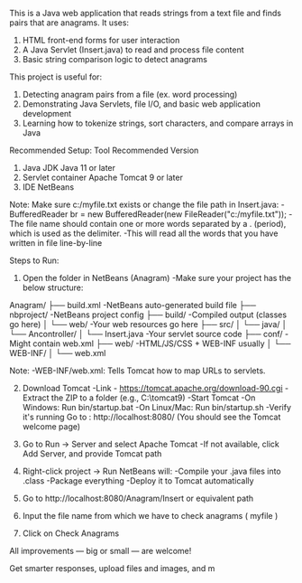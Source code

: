 This is a Java web application that reads strings from a text file and finds pairs that are anagrams. It uses:
1) HTML front-end forms for user interaction
2) A Java Servlet (Insert.java) to read and process file content
3) Basic string comparison logic to detect anagrams

This project is useful for:
1) Detecting anagram pairs from a file (ex. word processing)
2) Demonstrating Java Servlets, file I/O, and basic web application development
3) Learning how to tokenize strings, sort characters, and compare arrays in Java

Recommended Setup:
   Tool	                          Recommended Version
1) Java JDK	                       Java 11 or later
2) Servlet container	              Apache Tomcat 9 or later
3) IDE                             NetBeans

Note:
    Make sure c:/myfile.txt exists or change the file path in Insert.java:
   -BufferedReader br = new BufferedReader(new FileReader("c:/myfile.txt"));
   -The file name should contain one or more words separated by a . (period), which is used as the delimiter.
   -This will read all the words that you have written in file line-by-line

Steps to Run:
1) Open the folder in NetBeans (Anagram\)
   -Make sure your project has the below structure:
   
Anagram/
├── build.xml                    -NetBeans auto-generated build file
├── nbproject/                   -NetBeans project config
├── build/                       -Compiled output (classes go here)
│   └── web/                     -Your web resources go here
├── src/
│   └── java/
│       └── Ancontroller/
│           └── Insert.java      -Your servlet source code
├── conf/                        -Might contain web.xml
├── web/                         -HTML/JS/CSS + WEB-INF usually
│   └── WEB-INF/
│       └── web.xml   

Note: 
    -WEB-INF/web.xml: Tells Tomcat how to map URLs to servlets.

2) Download Tomcat
   -Link - https://tomcat.apache.org/download-90.cgi
   -Extract the ZIP to a folder (e.g., C:\tomcat9)
   -Start Tomcat
   -On Windows:
      Run bin/startup.bat
   -On Linux/Mac:
      Run bin/startup.sh
   -Verify it's running
      Go to : http://localhost:8080/ (You should see the Tomcat welcome page)

3) Go to Run → Server and select Apache Tomcat
   -If not available, click Add Server, and provide Tomcat path

4) Right-click project → Run
   NetBeans will:
   -Compile your .java files into .class
   -Package everything
   -Deploy it to Tomcat automatically

5) Go to http://localhost:8080/Anagram/Insert or equivalent path

6) Input the file name from which we have to check anagrams ( myfile )

7) Click on Check Anagrams
   
All improvements — big or small — are welcome!

Get smarter responses, upload files and images, and m
